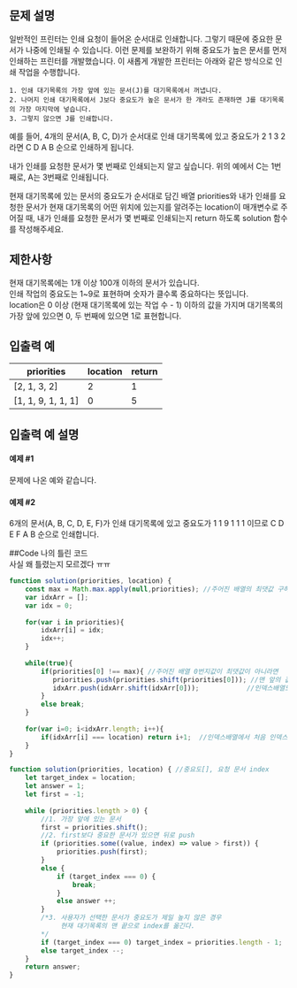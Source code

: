 ## 문제 설명
일반적인 프린터는 인쇄 요청이 들어온 순서대로 인쇄합니다. 그렇기 때문에 중요한 문서가 나중에 인쇄될 수 있습니다. 이런 문제를 보완하기 위해 중요도가 높은 문서를 먼저 인쇄하는 프린터를 개발했습니다. 이 새롭게 개발한 프린터는 아래와 같은 방식으로 인쇄 작업을 수행합니다.   
   
```
1. 인쇄 대기목록의 가장 앞에 있는 문서(J)를 대기목록에서 꺼냅니다.
2. 나머지 인쇄 대기목록에서 J보다 중요도가 높은 문서가 한 개라도 존재하면 J를 대기목록의 가장 마지막에 넣습니다.
3. 그렇지 않으면 J를 인쇄합니다.
```
예를 들어, 4개의 문서(A, B, C, D)가 순서대로 인쇄 대기목록에 있고 중요도가 2 1 3 2 라면 C D A B 순으로 인쇄하게 됩니다.   

내가 인쇄를 요청한 문서가 몇 번째로 인쇄되는지 알고 싶습니다. 위의 예에서 C는 1번째로, A는 3번째로 인쇄됩니다.   

현재 대기목록에 있는 문서의 중요도가 순서대로 담긴 배열 priorities와 내가 인쇄를 요청한 문서가 현재 대기목록의 어떤 위치에 있는지를 알려주는 location이 매개변수로 주어질 때, 내가 인쇄를 요청한 문서가 몇 번째로 인쇄되는지 return 하도록 solution 함수를 작성해주세요.   
   
## 제한사항
현재 대기목록에는 1개 이상 100개 이하의 문서가 있습니다.   
인쇄 작업의 중요도는 1~9로 표현하며 숫자가 클수록 중요하다는 뜻입니다.   
location은 0 이상 (현재 대기목록에 있는 작업 수 - 1) 이하의 값을 가지며 대기목록의 가장 앞에 있으면 0, 두 번째에 있으면 1로 표현합니다.   
## 입출력 예   
|priorities|location|return|
|---|---|---|
|[2, 1, 3, 2]|2|1|
|[1, 1, 9, 1, 1, 1]|0|5|
## 입출력 예 설명
#### 예제 #1
 
문제에 나온 예와 같습니다.   

#### 예제 #2

6개의 문서(A, B, C, D, E, F)가 인쇄 대기목록에 있고 중요도가 1 1 9 1 1 1 이므로 C D E F A B 순으로 인쇄합니다.   

##Code
나의 틀린 코드   
사실 왜 틀렸는지 모르겠다 ㅠㅠ
```javascript
function solution(priorities, location) {
    const max = Math.max.apply(null,priorities); //주어진 배열의 최댓값 구하기
    var idxArr = [];
    var idx = 0;
    
    for(var i in priorities){
        idxArr[i] = idx;
        idx++;
    }
    
    while(true){
        if(priorities[0] !== max){ //주어진 배열 0번지값이 최댓값이 아니라면
           priorities.push(priorities.shift(priorities[0])); //맨 앞의 값을 맨 뒤로 보내기
           idxArr.push(idxArr.shift(idxArr[0]));            //인덱스배열도 똑같이 맨 앞 값을 맨 뒤로 보내기
        }
        else break;
    }
    
    for(var i=0; i<idxArr.length; i++){
        if(idxArr[i] === location) return i+1;  //인덱스배열에서 처음 인덱스값을 찾으면 1베이스로 바꾸어서 출력하기
    }
}
```
```javascript
function solution(priorities, location) { //중요도[], 요청 문서 index
    let target_index = location; 
    let answer = 1;
    let first = -1;
    
    while (priorities.length > 0) {
        //1. 가장 앞에 있는 문서
        first = priorities.shift();
        //2. first보다 중요한 문서가 있으면 뒤로 push
        if (priorities.some((value, index) => value > first)) {
            priorities.push(first);
        }
        else {
            if (target_index === 0) {
                break;
            }
            else answer ++;
        }
        /*3. 사용자가 선택한 문서가 중요도가 제일 높지 않은 경우
             현재 대기목록의 맨 끝으로 index를 옮긴다.
        */
        if (target_index === 0) target_index = priorities.length - 1;
        else target_index --;
    }
    return answer;
}
```
